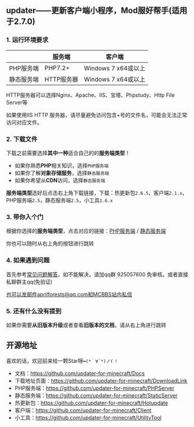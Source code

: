 ## updater——更新客户端小程序，Mod服好帮手(适用于2.7.0)

### 1. 运行环境要求

|            | 服务端     | 客户端              |
| ---------- | ---------- | ------------------- |
| PHP服务端  | PHP7.2+    | Windows 7 x64或以上 |
| 静态服务端 | HTTP服务器 | Windows 7 x64或以上 |

HTTP服务器可以选择Nginx、Apache、IIS、宝塔、Phpstudy、Http File Server等

如果使用IIS HTTP 服务器，请尽量避免访问包含+号的文件名，可能会无法正常访问对应文件。

### 2. 下载文件

下载之前需要选择**其中一种**适合自己的的**服务端类型**！

+ 如果你熟悉**PHP**相关知识，选择`PHP服务端`
+ 如果你了解**对象存储服务**，选择`静态服务端`
+ 如果你希望从**CDN**访问，选择`静态服务端`

**服务端类型**选好后点击右上角下载链接，下载：热更新包`2.6.5`，客户端`2.1.x`，PHP服务端`2.5`，静态服务端`2.5`，小工具`1.6.x`

### 3. 带你入个门

根据你选择的**服务端类型**，点击对应的链接：[PHP服务端](PHP服务端安装.md) / [静态服务端](静态服务端安装.md)

你也可以随时从右上角的按钮进行跳转

### 4. 如果遇到问题

首先参考[常见问题解答](FAQ.md)，如不能解决，请加qq群 925057600 免审核。或者直接私聊群主qq(免验证)

也可以发邮件aprilforests@qq.com和MCBBS站内私信

### 5. 还有什么没有提到

如果你需要**从旧版本升级**或者查看**旧版本的文档**，请从右上角进行跳转

## 开源地址

喜欢的话，欢迎前来给一颗Star呀`━(*｀∀´*)ノ亻!`

+ 文档：https://github.com/updater-for-minecraft/Docs
+ 下载地址页面：https://github.com/updater-for-minecraft/DownloadLink
+ PHP服务端：https://github.com/updater-for-minecraft/PHPServer
+ 静态服务端：https://github.com/updater-for-minecraft/StaticServer
+ 热更新包：https://github.com/updater-for-minecraft/Hotupdate
+ 客户端：https://github.com/updater-for-minecraft/Client
+ 小工具：https://github.com/updater-for-minecraft/UtilityTool